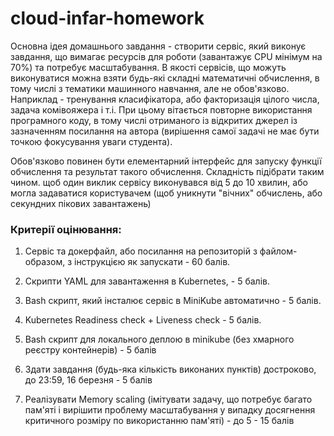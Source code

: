 # cloud-infar-homework
Основна ідея домашнього завдання - створити сервіс, який виконує завдання, що вимагає ресурсів для роботи (завантажує CPU мінімум на 70%) та потребує масштабування. В якості сервісів, що можуть виконуватися можна взяти будь-які складні математичні обчислення, в тому числі з тематики машинного навчання, але не обов'язково. Наприклад - тренування класифікатора, або факторизація цілого числа, задача комівояжера і т.і. При цьому вітається повторне використання програмного коду, в тому числі отриманого із відкритих джерел із зазначенням посилання на автора (вирішення самої задачі не має бути точкою фокусування уваги студента).

Обов'язково повинен бути елементарний інтерфейс для запуску функції обчислення  та результат такого обчислення. Складність підібрати таким чином. щоб один виклик сервісу виконувався від 5 до 10 хвилин, або могла задаватися користувачем (щоб уникнути "вічних" обчислень, або секундних пікових завантажень)   

### Критерії оцінювання:

1. Сервіс та докерфайл, або посилання на репозиторій з файлом-образом, з інструкцією як запускати - 60 балів.

2. Скрипти YAML для завантаження в Kubernetes,  - 5 балів.

3. Bash скрипт, який інсталює сервіс в MiniKube автоматично - 5 балів.

4. Kubernetes Readiness check + Liveness check - 5 балів.

5. Bash скрипт для локального деплою в minikube (без хмарного реєстру контейнерів) - 5 балів

6. Здати завдання (будь-яка кількість виконаних пунктів) достроково, до 23:59, 16 березня - 5 балів

7. Реалізувати Memory scaling (імітувати задачу, що потребує багато пам'яті і вирішити проблему масштабування у випадку досягнення критичного розміру по використанню пам'яті) - до 5 - 15 балів
